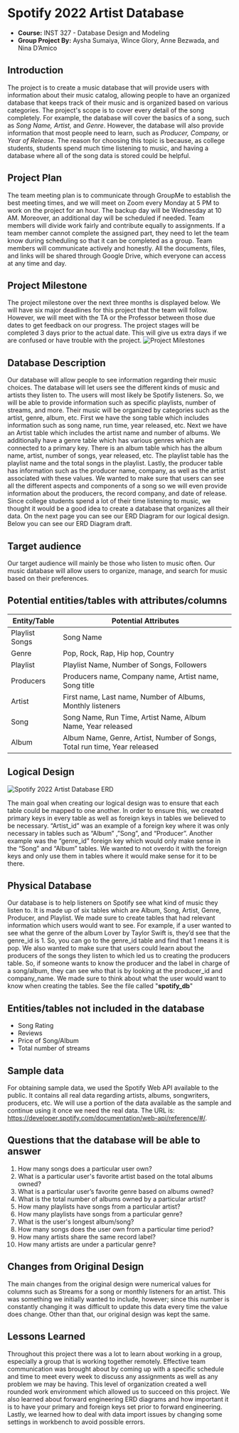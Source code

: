 # Spotify 2022 Artist Database
- **Course:** INST 327 - Database Design and Modeling
- **Group Project By:** Aysha Sumaiya, Wince Glory, Anne Bezwada, and Nina D’Amico

## Introduction
The project is to create a music database that will provide users with information about their music catalog, allowing people to have an organized database that keeps track of their music and is organized based on various categories.
The project's scope is to cover every detail of the song completely. For example, the database will cover the basics of a song, such as _Song Name, Artist,_ and _Genre_. However, the database will also provide information that most people need to learn, such as _Producer, Company,_ or _Year of Release_. The reason for choosing this topic is because, as college students, students spend much time listening to music, and having a database where all of the song data is stored could be helpful.

## Project Plan 
The team meeting plan is to communicate through GroupMe to establish the best meeting times, and we will meet on Zoom every Monday at 5 PM to work on the project for an hour. The backup day will be Wednesday at 10 AM. Moreover, an additional day will be scheduled if needed.
Team members will divide work fairly and contribute equally to assignments. If a team member cannot complete the assigned part, they need to let the team know during scheduling so that it can be completed as a group. Team members will communicate actively and honestly. All the documents, files, and links will be shared through Google Drive, which everyone can access at any time and day.

## Project Milestone
The project milestone over the next three months is displayed below. We will have six major deadlines for this project that the team will follow. However, we will meet with the TA or the Professor between those due dates to get feedback on our progress. The project stages will be completed 3 days prior to the actual date. This will give us extra days if we are confused or have trouble with the project. 
![Project Milestones](https://github.com/asumaiya74/Spotify-2022-Artist-Database/assets/90868294/6c574354-7921-44b1-9776-c10c1dda2419)

## Database Description
Our database will allow people to see information regarding their music choices. The database will let users see the different kinds of music and artists they listen to. The  users will most likely be Spotify listeners. So, we will be able to provide information such as specific playlists, number of streams, and more. 
Their music will be organized by categories such as the artist, genre, album, etc. First we have the song table which includes information such as song name, run time, year released, etc. Next we have an Artist table which includes the artist name and number of albums. We additionally have a genre table which has various genres which are connected to a primary key. There is an album table which has the album name, artist, number of songs, year released, etc. The playlist table has the playlist name and the total songs in the playlist. Lastly, the producer table has information such as the producer name, company, as well as the artist associated with these values. We wanted to make sure that users can see all the different aspects and components of a song so we will even provide information about the producers, the record company,  and date of release. Since college students spend a lot of their time listening to music, we thought it would be a good idea to create a database that organizes all their data. On the next page you can see our ERD Diagram for our logical design. Below you can see our ERD Diagram draft.

## Target audience
Our target audience will mainly be those who listen to music often. Our music database will allow users to organize, manage, and search for music based on their preferences.

## Potential entities/tables with attributes/columns
| Entity/Table | Potential Attributes |
|----------|----------|
| Playlist Songs  | Song Name | 
| Genre | Pop, Rock, Rap, Hip hop, Country | 
| Playlist  | Playlist Name, Number of Songs, Followers  | 
| Producers | Producers name, Company name, Artist name, Song title  | 
| Artist | First name, Last name, Number of Albums, Monthly listeners |
| Song   | Song Name, Run Time, Artist Name, Album Name, Year released |
| Album  | Album Name, Genre, Artist, Number of Songs, Total run time, Year released  | 

 ## Logical Design
![Spotify 2022 Artist Database ERD](https://github.com/asumaiya74/Spotify-2022-Artist-Database/assets/90868294/812ef9f8-7ee9-485f-9ffa-da0101439620)

The main goal when creating our logical design was to ensure that each table could be mapped to one another. In order to ensure this, we created primary keys in every table as well as foreign keys in tables we believed to be necessary. “Artist_id” was an example of a foreign key where it was only necessary in tables such as “Album” ,”Song”, and “Producer”. Another example was the “genre_id” foreign key which would only make sense in the “Song” and “Album” tables. We wanted to not overdo it with the foreign keys and only use them in tables where it would make sense for it to be there.

## Physical Database
Our database is to help listeners on Spotify see what kind of music they listen to. It is made up of six tables which are Album, Song, Artist, Genre, Producer, and Playlist. We made sure to create tables that had relevant information which users would want to see. For example, if a user wanted to see what the genre of the album Lover by Taylor Swift is, they’d see that the genre_id is 1. So, you can go to the genre_id table and find that 1 means it is pop. We also wanted to make sure that users could learn about the producers of the songs they listen to which led us to creating the producers table. So, if someone wants to know the producer and the label in charge of a song/album, they can see who that is by looking at the producer_id and company_name. We made sure to think about what the user would want to know when creating the tables. See the file called "**spotify_db**"

## Entities/tables not included in the database 
- Song Rating
- Reviews
- Price of Song/Album
- Total number of streams

## Sample data 
For obtaining sample data, we used the Spotify Web API available to the public. It contains all real data regarding artists, albums, songwriters, producers, etc. We will use a portion of the data available as the sample and continue using it once we need the real data. The URL is:  https://developer.spotify.com/documentation/web-api/reference/#/. 

## Questions that the database will be able to answer
1. How many songs does a particular user own?
2. What is a particular user's favorite artist based on the total albums owned?
3. What is a particular user’s favorite genre based on albums owned?
4. What is the total number of albums owned by a particular artist?
5. How many playlists have songs from a particular artist?
6. How many playlists have songs from a particular genre?
7. What is the user's longest album/song?
8. How many songs does the user own from a particular time period?
9. How many artists share the same record label?
10. How many artists are under a particular genre?

## Changes from Original Design
The main changes from the original design were numerical values for columns such as Streams for a song or monthly listeners for an artist. This was something we initially wanted to include, however; since this number is constantly changing it was difficult to update this data every time the value does change. Other than that, our original design was kept the same. 

## Lessons Learned
Throughout this project there was a lot to learn about working in a group, especially a group that is working together remotely. Effective team communication was brought about by coming up with a specific schedule and time to meet every week to discuss any assignments as well as any problem we may be having. This level of organization created a well rounded work environment which allowed us to succeed on this project. We also learned about forward engineering ERD diagrams and how important it is to have your primary and foreign keys set prior to forward engineering. Lastly, we learned how to deal with data import issues by changing some settings in workbench to avoid possible errors.

